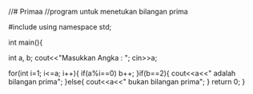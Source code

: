 //# Primaa
//program untuk menetukan bilangan prima

#include <iostream>
using namespace std;

int main(){

int a, b;
cout<<"Masukkan Angka : ";
cin>>a;

for(int i=1; i<=a; i++){
	if(a%i==0)
	b++;
}if(b==2){
	cout<<a<<" adalah bilangan prima";
}else{
	cout<<a<<" bukan bilangan prima";
}
return 0;
 }

